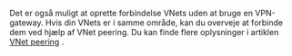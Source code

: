 Det er også muligt at oprette forbindelse VNets uden at bruge en VPN-gateway. Hvis din VNets er i samme område, kan du overveje at forbinde dem ved hjælp af VNet peering. Du kan finde flere oplysninger i artiklen [VNet peering](../articles/virtual-network/virtual-network-peering-overview.md) .